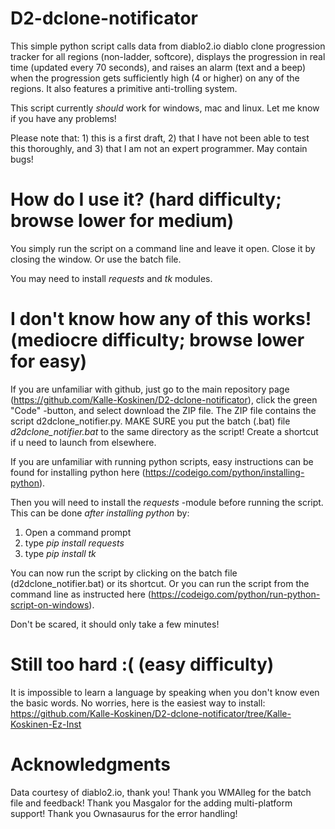# D2-dclone-notificator
This simple python script calls data from diablo2.io diablo clone progression tracker for all regions (non-ladder, softcore), displays the progression in real time (updated every 70 seconds), and raises an alarm (text and a beep) when the progression gets sufficiently high (4 or higher) on any of the regions. It also features a primitive anti-trolling system.

This script currently *should* work for windows, mac and linux. Let me know if you have any problems!

Please note that: 1) this is a first draft, 2) that I have not been able to test this thoroughly, and 3) that I am not an expert programmer. May contain bugs! 

# How do I use it? (hard difficulty; browse lower for medium)
You simply run the script on a command line and leave it open. Close it by closing the window. Or use the batch file.

You may need to install *requests* and *tk* modules.

# I don't know how any of this works! (mediocre difficulty; browse lower for easy)
If you are unfamiliar with github, just go to the main repository page (https://github.com/Kalle-Koskinen/D2-dclone-notificator), click the green "Code" -button, and select download the ZIP file. The ZIP file contains the script d2dclone_notifier.py. MAKE SURE you put the batch (.bat) file *d2dclone_notifier.bat* to the same directory as the script! Create a shortcut if u need to launch from elsewhere.

If you are unfamiliar with running python scripts, easy instructions can be found for installing python here (https://codeigo.com/python/installing-python).

Then you will need to install the *requests* -module before running the script. This can be done *after installing python* by:
1) Open a command prompt
2) type *pip install requests*
3) type *pip install tk*

You can now run the script by clicking on the batch file (d2dclone_notifier.bat) or its shortcut. Or you can run the script from the command line as instructed here (https://codeigo.com/python/run-python-script-on-windows).

Don't be scared, it should only take a few minutes!

# Still too hard :( (easy difficulty)

It is impossible to learn a language by speaking when you don't know even the basic words. No worries, here is the easiest way to install: https://github.com/Kalle-Koskinen/D2-dclone-notificator/tree/Kalle-Koskinen-Ez-Inst

# Acknowledgments 
Data courtesy of diablo2.io, thank you!
Thank you WMAlleg for the batch file and feedback!
Thank you Masgalor for the adding multi-platform support!
Thank you Ownasaurus for the error handling!
